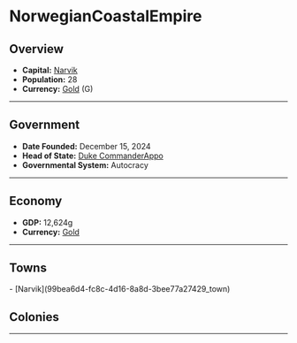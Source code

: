 <!--UNDEDITED FILE, remove this entire line if this file has been edited!-->
# <!--NAME-->NorwegianCoastalEmpire<!--NAME-->

## Overview

- **Capital:** <!--CAPITAL_LINK-->[Narvik](99bea6d4-fc8c-4d16-8a8d-3bee77a27429_town)<!--CAPITAL_LINK-->
- **Population:** <!--POPULATION-->28<!--POPULATION-->
- **Currency:** <!--CURRENCY_LINK-->[Gold](Gold_currency)<!--CURRENCY_LINK--> (<!--CURRENCY_ABV-->G<!--CURRENCY_ABV-->)

---

## Government

- **Date Founded:** <!--FOUNDED-->December 15, 2024<!--FOUNDED-->
- **Head of State:** <!--LEADER_TITLE_LINK-->[Duke CommanderAppo](CommanderAppo_user)<!--LEADER_TITLE_LINK-->
- **Governmental System:** <!--GOVERNMENT-->Autocracy<!--GOVERNMENT-->

---

## Economy

- **GDP:** <!--GDP-->12,624g<!--GDP-->
- **Currency:** <!--CURRENCY_LINK-->[Gold](Gold_currency)<!--CURRENCY_LINK-->

---

## Towns

<!--TOWNS-->- [Narvik](99bea6d4-fc8c-4d16-8a8d-3bee77a27429_town)<!--TOWNS-->

## Colonies

<!--COLONIES--><!--COLONIES-->

---